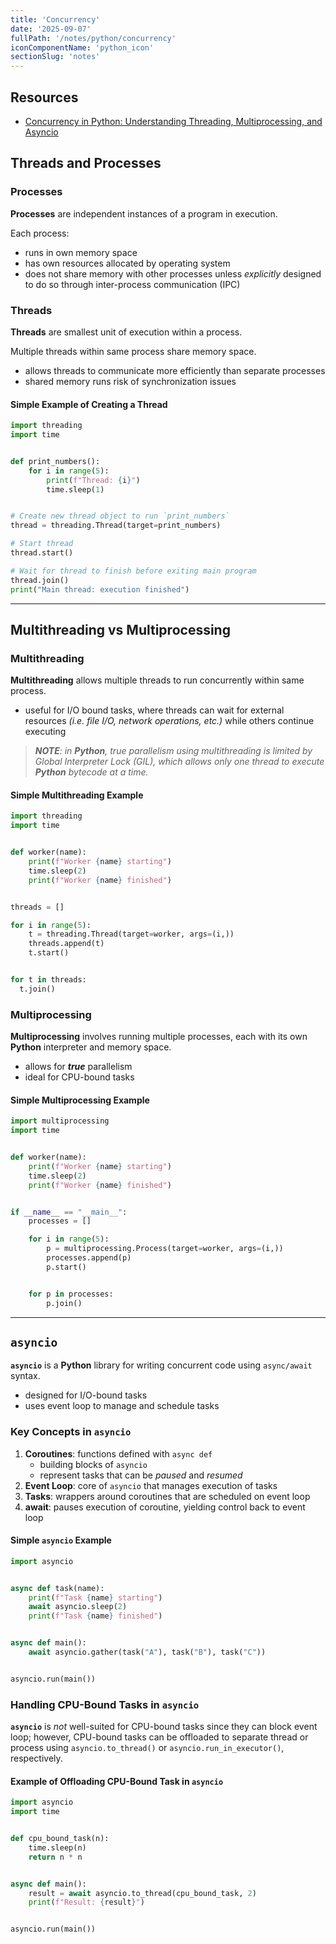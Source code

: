 ```yaml
---
title: 'Concurrency'
date: '2025-09-07'
fullPath: '/notes/python/concurrency'
iconComponentName: 'python_icon'
sectionSlug: 'notes'
---
```


## Resources

- [Concurrency in Python: Understanding Threading, Multiprocessing, and Asyncio](https://medium.com/@ark.iitkgp/concurrency-in-python-understanding-threading-multiprocessing-and-asyncio-03bd92ca298b)

## Threads and Processes

### Processes

**Processes** are independent instances of a program in execution.

Each process:

- runs in own memory space
- has own resources allocated by operating system
- does not share memory with other processes unless _explicitly_ designed to do so through inter-process communication (IPC)

### Threads

**Threads** are smallest unit of execution within a process.

Multiple threads within same process share memory space.

- allows threads to communicate more efficiently than separate processes
- shared memory runs risk of synchronization issues

#### Simple Example of Creating a Thread

```python
import threading
import time


def print_numbers():
    for i in range(5):
        print(f"Thread: {i}")
        time.sleep(1)


# Create new thread object to run `print_numbers`
thread = threading.Thread(target=print_numbers)

# Start thread
thread.start()

# Wait for thread to finish before exiting main program
thread.join()
print("Main thread: execution finished")
```

---

## Multithreading vs Multiprocessing

### Multithreading

**Multithreading** allows multiple threads to run concurrently within same process.

- useful for I/O bound tasks, where threads can wait for external resources _(i.e. file I/O, network operations, etc.)_ while others continue executing

> _**NOTE**: in **Python**, true parallelism using multithreading is limited by Global Interpreter Lock (GIL), which allows only one thread to execute **Python** bytecode at a time._

#### Simple Multithreading Example

```python
import threading
import time


def worker(name):
    print(f"Worker {name} starting")
    time.sleep(2)
    print(f"Worker {name} finished")


threads = []

for i in range(5):
    t = threading.Thread(target=worker, args=(i,))
    threads.append(t)
    t.start()


for t in threads:
  t.join()


```

### Multiprocessing

**Multiprocessing** involves running multiple processes, each with its own **Python** interpreter and memory space.

- allows for _**true**_ parallelism
- ideal for CPU-bound tasks

#### Simple Multiprocessing Example

```python
import multiprocessing
import time


def worker(name):
    print(f"Worker {name} starting")
    time.sleep(2)
    print(f"Worker {name} finished")


if __name__ == "__main__":
    processes = []

    for i in range(5):
        p = multiprocessing.Process(target=worker, args=(i,))
        processes.append(p)
        p.start()


    for p in processes:
        p.join()


```

---

## `asyncio`

**`asyncio`** is a **Python** library for writing concurrent code using `async/await` syntax.

- designed for I/O-bound tasks
- uses event loop to manage and schedule tasks

### Key Concepts in `asyncio`

1. **Coroutines**: functions defined with `async def`
    - building blocks of `asyncio`
    - represent tasks that can be _paused_ and _resumed_
2. **Event Loop**: core of `asyncio` that manages execution of tasks
3. **Tasks**: wrappers around coroutines that are scheduled on event loop
4. **await**: pauses execution of coroutine, yielding control back to event loop

#### Simple `asyncio` Example

```python
import asyncio


async def task(name):
    print(f"Task {name} starting")
    await asyncio.sleep(2)
    print(f"Task {name} finished")


async def main():
    await asyncio.gather(task("A"), task("B"), task("C"))


asyncio.run(main())

```

### Handling CPU-Bound Tasks in `asyncio`

**`asyncio`** is _not_ well-suited for CPU-bound tasks since they can block event loop; however, CPU-bound tasks can be offloaded to separate thread or process using `asyncio.to_thread()` or `asyncio.run_in_executor()`, respectively.

#### Example of Offloading CPU-Bound Task in `asyncio`

```python
import asyncio
import time


def cpu_bound_task(n):
    time.sleep(n)
    return n * n


async def main():
    result = await asyncio.to_thread(cpu_bound_task, 2)
    print(f"Result: {result}")


asyncio.run(main())

```
